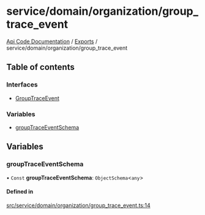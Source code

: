 # service/domain/organization/group\_trace\_event
 
[Api Code Documentation](../README.md) / [Exports](../modules.md) / service/domain/organization/group\_trace\_event

## Table of contents

### Interfaces

- [GroupTraceEvent](../interfaces/service_domain_organization_group_trace_event.GroupTraceEvent.md)

### Variables

- [groupTraceEventSchema](service_domain_organization_group_trace_event.md#grouptraceeventschema)

## Variables

### groupTraceEventSchema

• `Const` **groupTraceEventSchema**: `ObjectSchema`<`any`\>

#### Defined in

[src/service/domain/organization/group_trace_event.ts:14](https://github.com/openkfw/TruBudget/blob/aca360d/api/src/service/domain/organization/group_trace_event.ts#L14)

